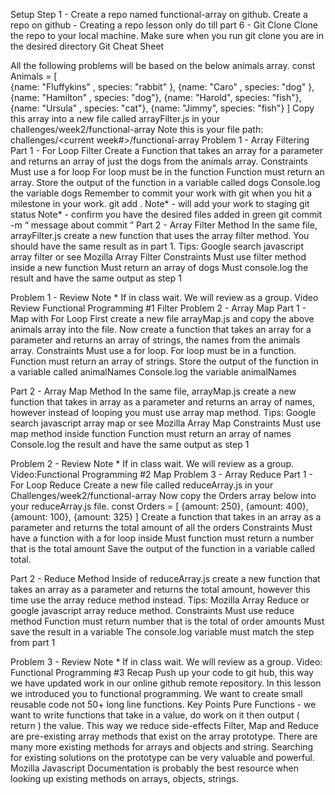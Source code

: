 Setup
Step 1 - Create a repo named functional-array on github. 
Create a repo on github - Creating a repo lesson only do till part 6 - Git Clone 
Clone the repo to your local machine.
Make sure when you run git clone you are in the desired directory
Git Cheat Sheet


All the following problems will be based on the below animals array.
const Animals = [   
     {name: "Fluffykins" , species: "rabbit" },
     {name: "Caro" , species: "dog" },
     {name: "Hamilton" , species: "dog"},
     {name: "Harold", species: "fish"},
     {name: "Ursula" , species: "cat"},
     {name: "Jimmy", species: "fish"}
]
Copy this array into a new file called arrayFilter.js in your challenges/week2/functional-array
Note this is your file path: challenges/<current week#>/functional-array
Problem 1 - Array Filtering
Part 1 - For Loop Filter
Create a Function that takes an array for a parameter and returns an array of just the dogs from the animals array.
Constraints
Must use a for loop
For loop must be in the function
Function must return an array.
Store the output of the function in a variable called dogs
Console.log the variable dogs
Remember to commit your work with git when you hit a milestone in your work.
git add .                                      Note* -  will add your work to staging
git status                                    Note* - confirm you have the desired files added in green
git commit -m “  message about commit ”
Part 2 - Array Filter Method
In the same file, arrayFilter.js create a new function that uses the array filter method. You should have the same result as in part 1.
 Tips: Google search javascript array filter or see Mozilla Array Filter
 Constraints
Must use filter method inside a new function
Must return an array of dogs
Must console.log the result and have the same output as step 1

Problem 1 - Review
Note * If in class wait. We will review as a group.
 Video Review Functional Programming #1 Filter
Problem 2 - Array Map 
 Part 1 - Map with For Loop
First create a new file arrayMap.js and copy the above animals array into the file.
Now create a function that takes an array for a parameter and returns an array of strings, the names from the animals array.
 Constraints
Must use a for loop.
For loop must be in a function.
Function must return an array of strings.
Store the output of the function in a variable called animalNames
Console.log the variable animalNames

 Part 2 - Array Map Method
In the same file, arrayMap.js create a new function that takes in array as a parameter and  returns an array of names, however instead of looping you must use array map method.
Tips: Google search javascript array map or see  Mozilla Array Map
Constraints
Must use map method inside function
Function must return an array of names
Console.log the result and have the same output as step 1

Problem 2 - Review
 Note * If in class wait. We will review as a group.
 Video:Functional Programming #2 Map
Problem 3 - Array Reduce
 Part 1 - For Loop Reduce 
Create a new file called reduceArray.js in your Challenges/week2/functional-array
Now copy the Orders array below into your reduceArray.js file.
const Orders = [
     {amount: 250},
     {amount: 400},
     {amount: 100},
     {amount: 325}
]
Create a function that takes in an array as a parameter and returns the total amount of all the orders
Constraints
Must have a function with a for loop inside
Must function must return a number that is the total amount
Save the output of the function in a variable called total.

Part 2 - Reduce Method
Inside of reduceArray.js create a new function that takes an array as a parameter and returns the total amount, however this time use the array reduce method instead.
Tips: Mozilla Array Reduce or google javascript array reduce method.
Constraints
Must use reduce method
Function must return number that is the total of order amounts
Must save the result in a variable
The console.log variable must match the step from part 1

Problem 3 - Review
Note * If in class wait. We will review as a group.
Video: Functional Programming #3
Recap
 Push up your code to git hub, this way we have updated work in our online github remote repository. 
In this lesson we introduced you to functional programming. We want to create small reusable code not 50+ long line functions.
Key Points
Pure Functions - we want to write functions that take in a value, do work on it then output ( return ) the value. This way we reduce side-effects
Filter, Map and Reduce are pre-existing array methods that exist on the array prototype. There are many more existing methods for arrays and objects and string. Searching for existing solutions on the prototype can be very valuable and powerful.
Mozilla Javascript Documentation is probably the best resource when looking up existing methods on arrays, objects, strings.